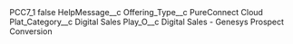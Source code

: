 <?xml version="1.0" encoding="UTF-8"?>
<CustomMetadata xmlns="http://soap.sforce.com/2006/04/metadata" xmlns:xsi="http://www.w3.org/2001/XMLSchema-instance" xmlns:xsd="http://www.w3.org/2001/XMLSchema">
    <label>PCC7_1</label>
    <protected>false</protected>
    <values>
        <field>HelpMessage__c</field>
        <value xsi:nil="true"/>
    </values>
    <values>
        <field>Offering_Type__c</field>
        <value xsi:type="xsd:string">PureConnect Cloud</value>
    </values>
    <values>
        <field>Plat_Category__c</field>
        <value xsi:type="xsd:string">Digital Sales</value>
    </values>
    <values>
        <field>Play_O__c</field>
        <value xsi:type="xsd:string">Digital Sales - Genesys Prospect Conversion</value>
    </values>
</CustomMetadata>
